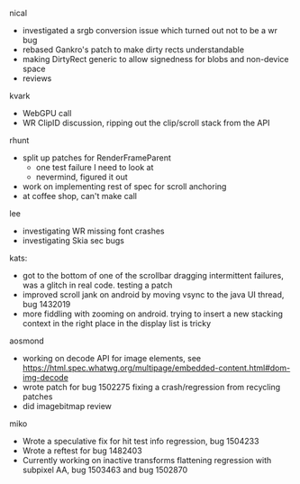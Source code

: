 nical
  * investigated a srgb conversion issue which turned out not to be a wr bug
  * rebased Gankro's patch to make dirty rects understandable
  * making DirtyRect generic to allow signedness for blobs and non-device space
  * reviews

kvark
  * WebGPU call
  * WR ClipID discussion, ripping out the clip/scroll stack from the API

rhunt
  * split up patches for RenderFrameParent
    * one test failure I need to look at
    * nevermind, figured it out
  * work on implementing rest of spec for scroll anchoring
  * at coffee shop, can't make call

lee
  * investigating WR missing font crashes
  * investigating Skia sec bugs

kats:
  * got to the bottom of one of the scrollbar dragging intermittent failures, was a glitch in real code. testing a patch
  * improved scroll jank on android by moving vsync to the java UI thread, bug 1432019
  * more fiddling with zooming on android. trying to insert a new stacking context in the right place in the display list is tricky

aosmond
  * working on decode API for image elements, see https://html.spec.whatwg.org/multipage/embedded-content.html#dom-img-decode
  * wrote patch for bug 1502275 fixing a crash/regression from recycling patches
  * did imagebitmap review

miko
  * Wrote a speculative fix for hit test info regression, bug 1504233
  * Wrote a reftest for bug 1482403
  * Currently working on inactive transforms flattening regression with subpixel AA, bug 1503463 and bug 1502870
